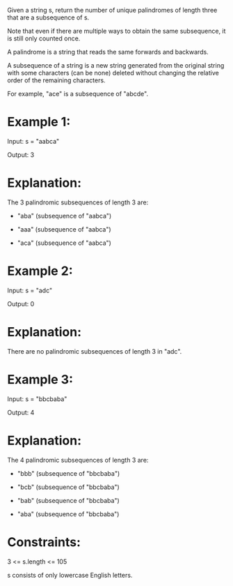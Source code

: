 Given a string s, return the number of unique palindromes of length three 
that are a subsequence of s.

Note that even if there are multiple ways to obtain the same subsequence, 
it is still only counted once.

A palindrome is a string that reads the same forwards and backwards.

A subsequence of a string is a new string generated from the original 
string with some characters (can be none) deleted without changing the 
relative order of the remaining characters.

For example, "ace" is a subsequence of "abcde".

# Example 1:

Input: s = "aabca"

Output: 3

# Explanation: 

The 3 palindromic subsequences of length 3 are:

- "aba" (subsequence of "aabca")

- "aaa" (subsequence of "aabca")

- "aca" (subsequence of "aabca")

# Example 2:

Input: s = "adc"

Output: 0

# Explanation: 

There are no palindromic subsequences of length 3 in "adc".

# Example 3:

Input: s = "bbcbaba"

Output: 4

# Explanation: 

The 4 palindromic subsequences of length 3 are:

- "bbb" (subsequence of "bbcbaba")

- "bcb" (subsequence of "bbcbaba")

- "bab" (subsequence of "bbcbaba")

- "aba" (subsequence of "bbcbaba")

# Constraints:

3 <= s.length <= 105

s consists of only lowercase English letters.

